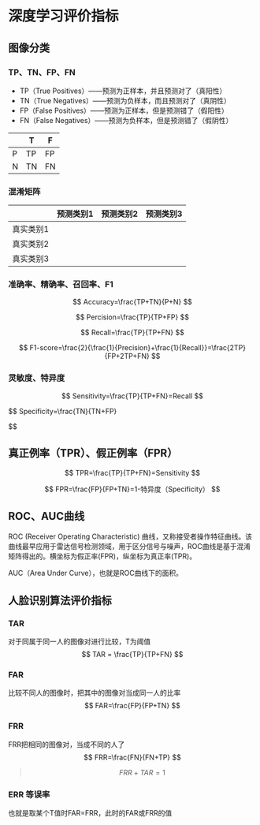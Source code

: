 # 深度学习评价指标

## 图像分类

### TP、TN、FP、FN

* TP（True Positives）——预测为正样本，并且预测对了（真阳性）
* TN（True Negatives）——预测为负样本，而且预测对了（真阴性）
* FP（False Positives）——预测为正样本，但是预测错了（假阳性）
* FN（False Negatives）——预测为负样本，但是预测错了（假阴性）

|     | T   | F   |
| --- | --- | --- |
| P   | TP  | FP  |
| N   | TN  | FN  |

### 混淆矩阵

|           | 预测类别1 | 预测类别2 | 预测类别3 |
| --------- | --------- | --------- | --------- |
| 真实类别1 |           |           |           |
| 真实类别2 |           |           |           |
| 真实类别3 |           |           |           |

### 准确率、精确率、召回率、F1

$$
Accuracy=\frac{TP+TN}{P+N}
$$

$$
Percision=\frac{TP}{TP+FP}
$$

$$
Recall=\frac{TP}{TP+FN}
$$

$$
F1-score=\frac{2}{\frac{1}{Precision}+\frac{1}{Recall}}=\frac{2TP}{FP+2TP+FN}
$$

### 灵敏度、特异度

$$
Sensitivity=\frac{TP}{TP+FN}=Recall
$$

$$
Specificity=\frac{TN}{TN+FP}

$$

## 真正例率（TPR）、假正例率（FPR）

$$
TPR=\frac{TP}{TP+FN}=Sensitivity
$$

$$
FPR=\frac{FP}{FP+TN}=1-特异度（Specificity）
$$

## ROC、AUC曲线
ROC (Receiver Operating Characteristic) 曲线，又称接受者操作特征曲线。该曲线最早应用于雷达信号检测领域，用于区分信号与噪声，ROC曲线是基于混淆矩阵得出的。横坐标为假正率(FPR)，纵坐标为真正率(TPR)。

AUC（Area Under Curve），也就是ROC曲线下的面积。

## 人脸识别算法评价指标
### TAR
对于同属于同一人的图像对进行比较，T为阈值
$$
TAR = \frac{TP}{TP+FN}
$$
### FAR 
比较不同人的图像时，把其中的图像对当成同一人的比率
$$
FAR=\frac{FP}{FP+TN}
$$

### FRR 
FRR把相同的图像对，当成不同的人了
$$
FRR=\frac{FN}{FN+TP}
$$
> $$FRR+TAR=1$$

### ERR 等误率
也就是取某个T值时FAR=FRR，此时的FAR或FRR的值


